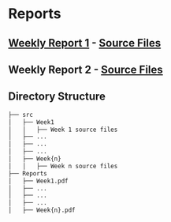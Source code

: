 # Reports

## [Weekly Report 1](https://github.com/afeser/FinalProject/blob/Report/Reports/Week1.pdf) - [Source Files](https://github.com/afeser/FinalProject/tree/Report/src/Week1)

## Weekly Report 2 - [Source Files](https://github.com/afeser/FinalProject/tree/Report/src/Week2)

## Directory Structure

```bash
├── src 
│   ├── Week1
│   │   ├── Week 1 source files
│   ├── ...
│   ├── ...
│   ├── ...
│   ├── Week{n}
│   │   ├── Week n source files
├── Reports
│   ├── Week1.pdf
│   ├── ...
│   ├── ...
│   ├── ...
│   ├── Week{n}.pdf
```
